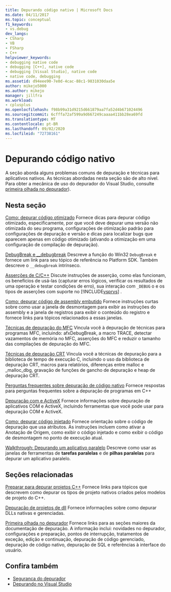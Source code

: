```yaml
---
title: Depurando código nativo | Microsoft Docs
ms.date: 04/11/2017
ms.topic: conceptual
f1_keywords:
- vs.debug
dev_langs:
- CSharp
- VB
- FSharp
- C++
helpviewer_keywords:
- debugging native code
- debugging [C++], native code
- debugging [Visual Studio], native code
- native code, debugging
ms.assetid: d94eee90-7e0d-4cac-88c1-9831030daa5e
author: mikejo5000
ms.author: mikejo
manager: jillfra
ms.workload:
- cplusplus
ms.openlocfilehash: f98b99a31d9215d661879aa7fa52d4b671024496
ms.sourcegitcommit: 6cfffa72af599a9d667249caaaa411bb28ea69fd
ms.translationtype: MT
ms.contentlocale: pt-BR
ms.lasthandoff: 09/02/2020
ms.locfileid: "72738161"
---
```

# <a name="debugging-native-code"></a>Depurando código nativo
A seção aborda alguns problemas comuns de depuração e técnicas para aplicativos nativos. As técnicas abordadas nesta seção são de alto nível. Para obter a mecânica de uso do depurador do Visual Studio, consulte [primeira olhada no depurador](../debugger/debugger-feature-tour.md)).

## <a name="in-this-section"></a>Nesta seção
 [Como: depurar código otimizado](../debugger/how-to-debug-optimized-code.md) Fornece dicas para depurar código otimizado, especificamente, por que você deve depurar uma versão não otimizada do seu programa, configurações de otimização padrão para configurações de depuração e versão e dicas para localizar bugs que aparecem apenas em código otimizado (ativando a otimização em uma configuração de compilação de depuração).

 [DebugBreak e __debugbreak](../debugger/debugbreak-and-debugbreak.md) Descreve a função do Win32 `DebugBreak` e fornece um link para seu tópico de referência no Platform SDK. Também descreve o `__debugbreak` intrínseco.

 [Asserções de C/C++](../debugger/c-cpp-assertions.md) Discute instruções de asserção, como elas funcionam, os benefícios de usá-las (capturar erros lógicos, verificar os resultados de uma operação e testar condições de erro), sua interação com `_DEBUG` o e os tipos de asserções com suporte no [!INCLUDE[vsprvs](../code-quality/includes/vsprvs_md.md)] .

 [Como: depurar código de assembly embutido](../debugger/how-to-debug-inline-assembly-code.md) Fornece instruções curtas sobre como usar a janela de desmontagem para exibir as instruções do assembly e a janela de registros para exibir o conteúdo do registro e fornece links para tópicos relacionados a essas janelas.

 [Técnicas de depuração do MFC](../debugger/mfc-debugging-techniques.md) Vincula você à depuração de técnicas para programas MFC, incluindo: afxDebugBreak, a macro TRACE, detectar vazamentos de memória no MFC, asserções do MFC e reduzir o tamanho das compilações de depuração do MFC.

 [Técnicas de depuração CRT](../debugger/crt-debugging-techniques.md) Vincula você a técnicas de depuração para a biblioteca de tempo de execução C, incluindo o uso da biblioteca de depuração CRT, macros para relatórios, diferenças entre malloc e _malloc_dbg, gravação de funções de gancho de depuração e heap de depuração CRT.

 [Perguntas frequentes sobre depuração de código nativo](../debugger/debugging-native-code-faqs.md) Fornece respostas para perguntas frequentes sobre a depuração de programas em C++

 [Depuração com e ActiveX](../debugger/com-and-activex-debugging.md) Fornece informações sobre depuração de aplicativos COM e ActiveX, incluindo ferramentas que você pode usar para depuração COM e ActiveX.

 [Como: depurar código injetado](../debugger/how-to-debug-injected-code.md) Fornece orientação sobre o código de depuração que usa atributos. As instruções incluem como ativar a Anotação de Origem, como exibir o código injetado e como exibir o código de desmontagem no ponto de execução atual.

 [Walkthrough: Depurando um aplicativo paralelo](../debugger/walkthrough-debugging-a-parallel-application.md) Descreve como usar as janelas de ferramentas de **tarefas paralelas** e de **pilhas paralelas** para depurar um aplicativo paralelo.

## <a name="related-sections"></a>Seções relacionadas
 [Preparar para depurar projetos C++](../debugger/debugging-preparation-visual-cpp-project-types.md) Fornece links para tópicos que descrevem como depurar os tipos de projeto nativos criados pelos modelos de projeto do C++.

 [Depuração de projetos de dll](../debugger/debugging-dll-projects.md) Fornece informações sobre como depurar DLLs nativas e gerenciadas.

 [Primeira olhada no depurador](../debugger/debugger-feature-tour.md) Fornece links para as seções maiores da documentação de depuração. A informação inclui: novidades no depurador, configurações e preparação, pontos de interrupção, tratamentos de exceção, edição e continuação, depuração de código gerenciado, depuração de código nativo, depuração de SQL e referências à interface do usuário.

## <a name="see-also"></a>Confira também

- [Segurança do depurador](../debugger/debugger-security.md)
- [Depurando no Visual Studio](../debugger/index.yml)